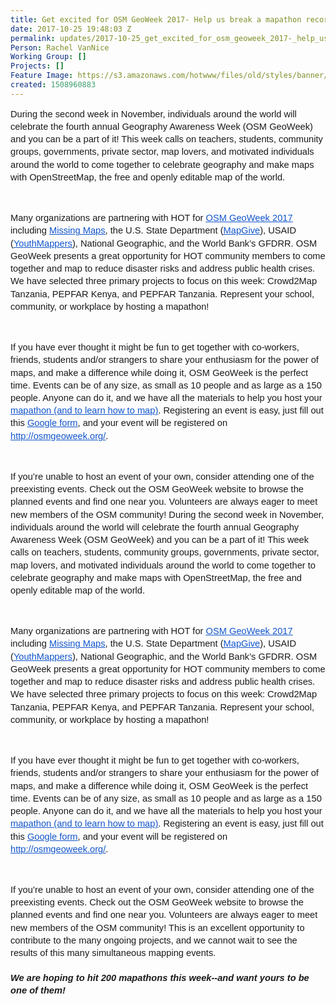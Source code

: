 ```yaml
---
title: Get excited for OSM GeoWeek 2017- Help us break a mapathon record!
date: 2017-10-25 19:48:03 Z
permalink: updates/2017-10-25_get_excited_for_osm_geoweek_2017-_help_us_break_a_mapathon_record!
Person: Rachel VanNice
Working Group: []
Projects: []
Feature Image: https://s3.amazonaws.com/hotwww/files/old/styles/banner/public/33183211886_891b16040d_o.jpg
created: 1508960883
---
```


<p style="line-height: 1.38; margin-top: 0pt; margin-bottom: 0pt;" dir="ltr"><span style="font-size: 11pt; font-family: Arial; background-color: transparent; white-space: pre-wrap;">During the second week in November, individuals around the world will celebrate the fourth annual Geography Awareness Week (OSM GeoWeek) and you can be a part of it! This week calls on teachers, students, community groups, governments, private sector, map lovers, and motivated individuals around the world to come together to celebrate geography and make maps with OpenStreetMap, the free and openly editable map of the world. </span></p><p><span><span>&nbsp;</span></span></p><p style="line-height: 1.38; margin-top: 0pt; margin-bottom: 0pt;" dir="ltr"><span style="font-size: 11pt; font-family: Arial; background-color: transparent; white-space: pre-wrap;">Many organizations are partnering with HOT for </span><a href="http://osmgeoweek.org/"><span style="font-size: 11pt; font-family: Arial; color: #1155cc; background-color: transparent; text-decoration-line: underline; white-space: pre-wrap;">OSM GeoWeek 2017</span></a><span style="font-size: 11pt; font-family: Arial; background-color: transparent; white-space: pre-wrap;"> including </span><a href="http://www.missingmaps.org/"><span style="font-size: 11pt; font-family: Arial; color: #1155cc; background-color: transparent; text-decoration-line: underline; white-space: pre-wrap;">Missing Maps</span></a><span style="font-size: 11pt; font-family: Arial; background-color: transparent; white-space: pre-wrap;">, the U.S. State Department (</span><a href="http://mapgive.state.gov/"><span style="font-size: 11pt; font-family: Arial; color: #1155cc; background-color: transparent; text-decoration-line: underline; white-space: pre-wrap;">MapGive</span></a><span style="font-size: 11pt; font-family: Arial; background-color: transparent; white-space: pre-wrap;">), USAID (</span><a href="http://www.youthmappers.org/"><span style="font-size: 11pt; font-family: Arial; color: #1155cc; background-color: transparent; text-decoration-line: underline; white-space: pre-wrap;">YouthMappers</span></a><span style="font-size: 11pt; font-family: Arial; background-color: transparent; white-space: pre-wrap;">), National Geographic, and the World Bank’s GFDRR. OSM GeoWeek presents a great opportunity for HOT community members to come together and map to reduce disaster risks and address public health crises. We have selected three primary projects to focus on this week: Crowd2Map Tanzania, PEPFAR Kenya, and PEPFAR Tanzania. Represent your school, community, or workplace by hosting a mapathon!</span></p><p><span><span>&nbsp;</span></span></p><p style="line-height: 1.38; margin-top: 0pt; margin-bottom: 0pt;" dir="ltr"><span style="font-size: 11pt; font-family: Arial; background-color: transparent; white-space: pre-wrap;">If you have ever thought it might be fun to get together with co-workers, friends, students and/or strangers to share your enthusiasm for the power of maps, and make a difference while doing it, OSM GeoWeek is the perfect time. Events can be of any size, as small as 10 people and as large as a 150 people. Anyone can do it, and we have all the materials to help you host your </span><a href="http://osmgeoweek.org/guides/"><span style="font-size: 11pt; font-family: Arial; color: #1155cc; background-color: transparent; text-decoration-line: underline; white-space: pre-wrap;">mapathon (and to learn how to map)</span></a><span style="font-size: 11pt; font-family: Arial; background-color: transparent; white-space: pre-wrap;">. Registering an event is easy, just fill out this </span><a href="https://docs.google.com/forms/d/1SG9DW7ZyEC9Vf78RbApUfBYAQPSIReyxbupGJPCqjtw/edit"><span style="font-size: 11pt; font-family: Arial; color: #1155cc; background-color: transparent; text-decoration-line: underline; white-space: pre-wrap;">Google form</span></a><span style="font-size: 11pt; font-family: Arial; background-color: transparent; white-space: pre-wrap;">, and your event will be registered on </span><a href="http://osmgeoweek.org/"><span style="font-size: 11pt; font-family: Arial; color: #1155cc; background-color: transparent; text-decoration-line: underline; white-space: pre-wrap;">http://osmgeoweek.org/</span></a><span style="font-size: 11pt; font-family: Arial; background-color: transparent; white-space: pre-wrap;">.</span></p><p><span><span>&nbsp;</span></span></p><p style="line-height: 1.38; margin-top: 0pt; margin-bottom: 0pt;" dir="ltr"><span style="font-size: 11pt; font-family: Arial; background-color: transparent; white-space: pre-wrap;">If you’re unable to host an event of your own, consider attending one of the preexisting events. Check out the OSM GeoWeek website to browse the planned events and find one near you. Volunteers are always eager to meet new members of the OSM community! </span><span style="background-color: transparent; font-family: Arial; font-size: 11pt; white-space: pre-wrap;">During the second week in November, individuals around the world will celebrate the fourth annual Geography Awareness Week (OSM GeoWeek) and you can be a part of it! This week calls on teachers, students, community groups, governments, private sector, map lovers, and motivated individuals around the world to come together to celebrate geography and make maps with OpenStreetMap, the free and openly editable map of the world. </span></p><p><span><span>&nbsp;</span></span></p><p style="line-height: 1.38; margin-top: 0pt; margin-bottom: 0pt;" dir="ltr"><span style="font-size: 11pt; font-family: Arial; background-color: transparent; white-space: pre-wrap;">Many organizations are partnering with HOT for </span><a href="http://osmgeoweek.org/"><span style="font-size: 11pt; font-family: Arial; color: #1155cc; background-color: transparent; text-decoration-line: underline; white-space: pre-wrap;">OSM GeoWeek 2017</span></a><span style="font-size: 11pt; font-family: Arial; background-color: transparent; white-space: pre-wrap;"> including </span><a href="http://www.missingmaps.org/"><span style="font-size: 11pt; font-family: Arial; color: #1155cc; background-color: transparent; text-decoration-line: underline; white-space: pre-wrap;">Missing Maps</span></a><span style="font-size: 11pt; font-family: Arial; background-color: transparent; white-space: pre-wrap;">, the U.S. State Department (</span><a href="http://mapgive.state.gov/"><span style="font-size: 11pt; font-family: Arial; color: #1155cc; background-color: transparent; text-decoration-line: underline; white-space: pre-wrap;">MapGive</span></a><span style="font-size: 11pt; font-family: Arial; background-color: transparent; white-space: pre-wrap;">), USAID (</span><a href="http://www.youthmappers.org/"><span style="font-size: 11pt; font-family: Arial; color: #1155cc; background-color: transparent; text-decoration-line: underline; white-space: pre-wrap;">YouthMappers</span></a><span style="font-size: 11pt; font-family: Arial; background-color: transparent; white-space: pre-wrap;">), National Geographic, and the World Bank’s GFDRR. OSM GeoWeek presents a great opportunity for HOT community members to come together and map to reduce disaster risks and address public health crises. We have selected three primary projects to focus on this week: Crowd2Map Tanzania, PEPFAR Kenya, and PEPFAR Tanzania. Represent your school, community, or workplace by hosting a mapathon!</span></p><p><span><span>&nbsp;</span></span></p><p style="line-height: 1.38; margin-top: 0pt; margin-bottom: 0pt;" dir="ltr"><span style="font-size: 11pt; font-family: Arial; background-color: transparent; white-space: pre-wrap;">If you have ever thought it might be fun to get together with co-workers, friends, students and/or strangers to share your enthusiasm for the power of maps, and make a difference while doing it, OSM GeoWeek is the perfect time. Events can be of any size, as small as 10 people and as large as a 150 people. Anyone can do it, and we have all the materials to help you host your </span><a href="http://osmgeoweek.org/guides/"><span style="font-size: 11pt; font-family: Arial; color: #1155cc; background-color: transparent; text-decoration-line: underline; white-space: pre-wrap;">mapathon (and to learn how to map)</span></a><span style="font-size: 11pt; font-family: Arial; background-color: transparent; white-space: pre-wrap;">. Registering an event is easy, just fill out this </span><a href="https://docs.google.com/forms/d/1SG9DW7ZyEC9Vf78RbApUfBYAQPSIReyxbupGJPCqjtw/edit"><span style="font-size: 11pt; font-family: Arial; color: #1155cc; background-color: transparent; text-decoration-line: underline; white-space: pre-wrap;">Google form</span></a><span style="font-size: 11pt; font-family: Arial; background-color: transparent; white-space: pre-wrap;">, and your event will be registered on </span><a href="http://osmgeoweek.org/"><span style="font-size: 11pt; font-family: Arial; color: #1155cc; background-color: transparent; text-decoration-line: underline; white-space: pre-wrap;">http://osmgeoweek.org/</span></a><span style="font-size: 11pt; font-family: Arial; background-color: transparent; white-space: pre-wrap;">.</span></p><p><span><span>&nbsp;</span></span></p><p style="line-height: 1.38; margin-top: 0pt; margin-bottom: 0pt;" dir="ltr"><span style="font-size: 11pt; font-family: Arial; background-color: transparent; white-space: pre-wrap;">If you’re unable to host an event of your own, consider attending one of the preexisting events. Check out the OSM GeoWeek website to browse the planned events and find one near you. Volunteers are always eager to meet new members of the OSM community! </span><span style="font-size: 11pt; font-family: Arial; background-color: transparent; white-space: pre-wrap;">This is an excellent opportunity to contribute to the many ongoing projects, and we cannot wait to see the results of this many simultaneous mapping events.</span></p><p style="line-height: 1.38; margin-top: 0pt; margin-bottom: 0pt;" dir="ltr">&nbsp;</p><h5 style="line-height: 1.38; margin-top: 0pt; margin-bottom: 0pt;" dir="ltr"><span style="font-size: 11pt; font-family: Arial; background-color: transparent; white-space: pre-wrap;">We are hoping to hit<span><strong> 200 mapathons</strong></span> this week--and want yours to be one of them!</span></h5><p><span style="font-size: 11pt; font-family: Arial; background-color: transparent; white-space: pre-wrap;">&nbsp;</span></p>
